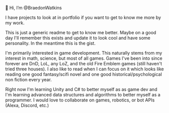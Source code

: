 👋 Hi, I’m @BraedonWatkins

I have projects to look at in portfolio if you want to get to know me more by my work.

This is just a generic readme to get to know me better. 
Maybe on a good day I'll remember this exists and update it to look cool and have some personality. In the meantime this is the gist.

I'm primarily interested in game development. This naturally stems from my interest in math, science, but most of all games. Games I've been into since forever are DnD, LoL, any LoZ,  and the old Fire Emblem games (still haven't tried three houses). I also like to read when I can focus on it which looks like reading one good fantasy/scifi novel and one good historical/psychological non fiction every year. 

Right now I'm learning Unity and C# to better myself as as game dev and I'm learning advanced data structures and algorithms to better myself as a programmer.
I would love to collaborate on games, robotics, or bot APIs (Alexa, Discord, etc.)

<!---
BraedonWatkins/BraedonWatkins is a ✨ special ✨ repository because its `README.md` (this file) appears on your GitHub profile.
You can click the Preview link to take a look at your changes.
--->
